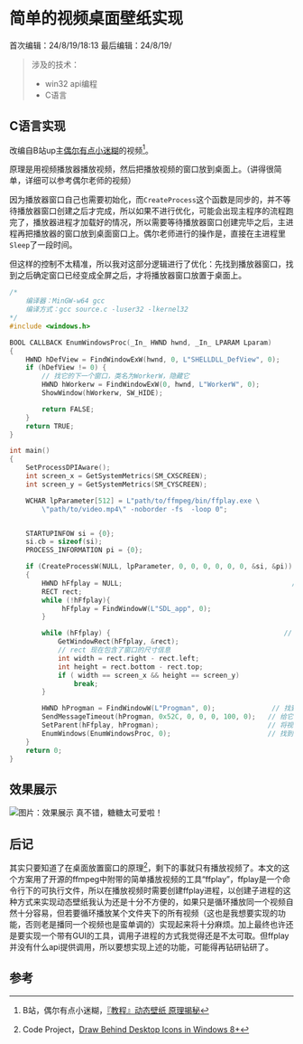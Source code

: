 # 简单的视频桌面壁纸实现
首次编辑：24/8/19/18:13
最后编辑：24/8/19/

> 涉及的技术：
> - win32 api编程
> - C语言

## C语言实现
改编自B站up主[偶尔有点小迷糊](https://space.bilibili.com/39665558)的视频[^1]。

原理是用视频播放器播放视频，然后把播放视频的窗口放到桌面上。（讲得很简单，详细可以参考偶尔老师的视频）

因为播放器窗口自己也需要初始化，而`CreateProcess`这个函数是同步的，并不等待播放器窗口创建之后才完成，所以如果不进行优化，可能会出现主程序的流程跑完了，播放器进程才加载好的情况，所以需要等待播放器窗口创建完毕之后，主进程再把播放器的窗口放到桌面窗口上。偶尔老师进行的操作是，直接在主进程里`Sleep`了一段时间。

但这样的控制不太精准，所以我对这部分逻辑进行了优化：先找到播放器窗口，找到之后确定窗口已经变成全屏之后，才将播放器窗口放置于桌面上。

```c
/*  
    编译器：MinGW-w64 gcc
    编译方式：gcc source.c -luser32 -lkernel32
*/
#include <windows.h>

BOOL CALLBACK EnumWindowsProc(_In_ HWND hwnd, _In_ LPARAM Lparam)
{
    HWND hDefView = FindWindowExW(hwnd, 0, L"SHELLDLL_DefView", 0);
    if (hDefView != 0) {
        // 找它的下一个窗口，类名为WorkerW，隐藏它
        HWND hWorkerw = FindWindowExW(0, hwnd, L"WorkerW", 0);
        ShowWindow(hWorkerw, SW_HIDE);

        return FALSE;
    }
    return TRUE;
}

int main()
{
    SetProcessDPIAware();
    int screen_x = GetSystemMetrics(SM_CXSCREEN);
    int screen_y = GetSystemMetrics(SM_CYSCREEN);

    WCHAR lpParameter[512] = L"path/to/ffmpeg/bin/ffplay.exe \
        \"path/to/video.mp4\" -noborder -fs  -loop 0";


    STARTUPINFOW si = {0};
    si.cb = sizeof(si);
    PROCESS_INFORMATION pi = {0};

    if (CreateProcessW(NULL, lpParameter, 0, 0, 0, 0, 0, 0, &si, &pi))
    {
        HWND hFfplay = NULL;                                          // 找到视频窗口
        RECT rect;
        while (!hFfplay){                                             
             hFfplay = FindWindowW(L"SDL_app", 0);
        }  

        while (hFfplay) {                                           // 等待窗口变成全屏
            GetWindowRect(hFfplay, &rect);
            // rect 现在包含了窗口的尺寸信息
            int width = rect.right - rect.left;
            int height = rect.bottom - rect.top;
            if ( width == screen_x && height == screen_y) 
                break;
        }

        HWND hProgman = FindWindowW(L"Progman", 0);              // 找到PM窗口
        SendMessageTimeout(hProgman, 0x52C, 0, 0, 0, 100, 0);   // 给它发特殊消息
        SetParent(hFfplay, hProgman);                           // 将视频窗口设置为PM的子窗口
        EnumWindows(EnumWindowsProc, 0);                        // 找到第二个WorkerW窗口并隐藏它
    }
    return 0;
}
```
## 效果展示
![图片：效果展示](../media/image/article/Snipaste_2024-08-19_18-32-45.png)
真不错，糖糖太可爱啦！

## 后记
其实只要知道了在桌面放置窗口的原理[^2]，剩下的事就只有播放视频了。本文的这个方案用了开源的ffmpeg中附带的简单播放视频的工具“ffplay”，ffplay是一个命令行下的可执行文件，所以在播放视频时需要创建ffplay进程，以创建子进程的这种方式来实现动态壁纸我认为还是十分不方便的，如果只是循环播放同一个视频自然十分容易，但若要循环播放某个文件夹下的所有视频（这也是我想要实现的功能，否则老是播同一个视频也是蛮单调的）实现起来将十分麻烦。加上最终也许还是要实现一个带有GUI的工具，调用子进程的方式我觉得还是不太可取。但ffplay并没有什么api提供调用，所以要想实现上述的功能，可能得再钻研钻研了。

## 参考
[^1]: B站，偶尔有点小迷糊，[『教程』动态壁纸 原理揭秘](https://www.bilibili.com/video/BV1HZ4y1978a)
[^2]: Code Project，[Draw Behind Desktop Icons in Windows 8+](https://www.codeproject.com/Articles/856020/Draw-Behind-Desktop-Icons-in-Windows-plus)